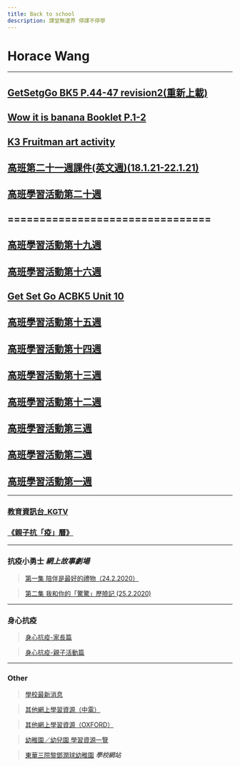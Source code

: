 ```yaml
---
title: Back to school
description: 課堂無邊界 停課不停學
---
```


# Horace Wang

* * *

## [GetSetgGo BK5 P.44-47 revision2(重新上載)](https://youtu.be/m5gigHhsBpE)
## [Wow it is banana Booklet P.1-2](https://youtu.be/Eh4gjSgBxVo)
## [K3 Fruitman art activity](https://youtu.be/-ysYYuHcDcA)
## [高班第二十一週課件(英文週)(18.1.21-22.1.21)](https://drive.google.com/drive/folders/18BnQ4YFGfwk0NtgsgqFN766cEHuIP9K7?usp=sharing)
## [高班學習活動第二十週](https://drive.google.com/drive/folders/1tUbWvfLU-s8O1D_EJSx9NIQMq_8jtwrC?usp=sharing)

## ================================

## [高班學習活動第十九週](https://drive.google.com/drive/folders/1fq5uYO4Fuq68s0Aa4WbFqN29fch1l8Qt?usp=sharing)
## [高班學習活動第十六週](https://drive.google.com/drive/folders/1vk6BcRV3oakxUMhzunvK8kVijWqpG-3j?usp=sharing)
## [Get Set Go ACBK5 Unit 10](https://youtu.be/93fJ-k1xD-k)


## [高班學習活動第十五週](https://drive.google.com/drive/folders/1AWwGDdKrinmE3BL4_XmmpwHexXpFctW9?usp=sharing)
## [高班學習活動第十四週](https://drive.google.com/drive/folders/1JxdCSM8kxMMWO-TFA7zLz_ezJTH80YXZ?usp=sharing)
## [高班學習活動第十三週](https://drive.google.com/drive/folders/1vwNW-Km44TaYwrDnLi5wJ4lJUfvAqKck?usp=sharing)
## [高班學習活動第十二週](https://drive.google.com/drive/folders/1dWHDMD-e-L4yuq2KYNuh4FhJdrYrU8JU?usp=sharing)

## [高班學習活動第三週](https://drive.google.com/drive/folders/1Bb4p1vqFIbIUJzJcxO6Wja7VoHOIJsLc?usp=sharing)
## [高班學習活動第二週](https://drive.google.com/drive/u/3/folders/1KHV4mY8V_JhpgRErOcgYMACQhy4ftKuF)
## [高班學習活動第一週](https://drive.google.com/drive/folders/15-GHGBX9B4Ac0iN-NrlD-j_1SfIGML9R?usp=sharing)

* * *

### [教育資訊台_KGTV](https://kgtv.ephhk.com/)
### [《親子抗「疫」曆》](/horace_calendar_pic.html)


* * *

### 抗疫小勇士  ***網上故事劇場***
> [第一集 陪伴是最好的禮物（24.2.2020）](https://www.youtube.com/watch?v=e6G7hYcA3RM&list=PL58N6oEQRdvydo46dgG3gbF0h6Pp_sytG)

> [第二集 我和你的「驚驚」歷險記 (25.2.2020)](https://www.youtube.com/watch?v=cBHfOyxPeEg&list=PL58N6oEQRdvydo46dgG3gbF0h6Pp_sytG&index=2)

* * *

### 身心抗疫
> [身心抗疫-家長篇](http://mykiddie.ephhk.com/upload/0195/notice_attachment/245920957511870208/4ad935e733653e308891eae30c8a9138.pdf)

> [身心抗疫-親子活動篇](http://mykiddie.ephhk.com/upload/0195/notice_attachment/245921653508020053/ac7b6415491d0340a539e42a12378caa.pdf)

* * *

### Other
> [學校最新消息](http://www.twghltykkg.edu.hk/index.php/Section/notice/1761)

> [其他網上學習資源（中電）](http://www.twghltykkg.edu.hk/index.php/section/notice/1761_4950)

> [其他網上學習資源（OXFORD）](http://www.twghltykkg.edu.hk/index.php/section/notice/1761_4888)

> [幼稚園／幼兒園 學習資源一覽](https://www.oupchina.com.hk/zh/self-learning-for-parents#kg)

> [東華三院黎鄧潤球幼稚園](http://www.twghltykkg.edu.hk/)  ***學校網站***
